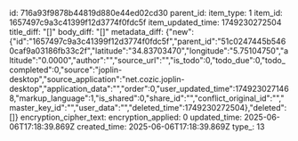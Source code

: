 id: 716a93f9878b44819d880e44ed02cd30
parent_id: 
item_type: 1
item_id: 1657497c9a3c41399f12d3774f0fdc5f
item_updated_time: 1749230272504
title_diff: "[]"
body_diff: "[]"
metadata_diff: {"new":{"id":"1657497c9a3c41399f12d3774f0fdc5f","parent_id":"51c0247445b5460caf9a03186fb33c2f","latitude":"34.83703470","longitude":"5.75104750","altitude":"0.0000","author":"","source_url":"","is_todo":0,"todo_due":0,"todo_completed":0,"source":"joplin-desktop","source_application":"net.cozic.joplin-desktop","application_data":"","order":0,"user_updated_time":1749230271468,"markup_language":1,"is_shared":0,"share_id":"","conflict_original_id":"","master_key_id":"","user_data":"","deleted_time":1749230272504},"deleted":[]}
encryption_cipher_text: 
encryption_applied: 0
updated_time: 2025-06-06T17:18:39.869Z
created_time: 2025-06-06T17:18:39.869Z
type_: 13
